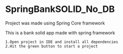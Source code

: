 # SpringBankSOLID_No_DB
Project was made using Spring Core framework

This is a bank solid app made with spring framework

```
1.Open project in IDE and install all dependencies
2.Hit the green button to start a project
```
